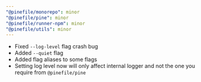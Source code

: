 ```yaml
---
"@pinefile/monorepo": minor
"@pinefile/pine": minor
"@pinefile/runner-npm": minor
"@pinefile/utils": minor
---
```


- Fixed `--log-level` flag crash bug
- Added `--quiet` flag
- Added flag aliases to some flags
- Setting log level now will only affect internal logger and not the one you require from `@pinefile/pine`

